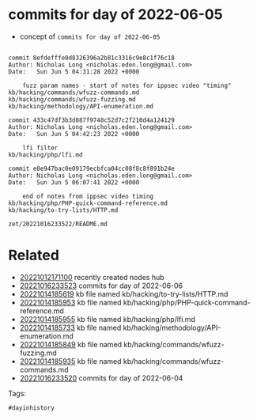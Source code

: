 # commits for day of 2022-06-05

- concept of `commits for day of 2022-06-05`

```

commit 8efdefffe0d8326396a2b81c3316c9e8c1f76c18
Author: Nicholas Long <nicholas.eden.long@gmail.com>
Date:   Sun Jun 5 04:31:28 2022 +0000

    fuzz param names - start of notes for ippsec video "timing"
kb/hacking/commands/wfuzz-commands.md
kb/hacking/commands/wfuzz-fuzzing.md
kb/hacking/methodology/API-enumeration.md

commit 433c47df3b3d087f9748c52d7c2f210d4a124129
Author: Nicholas Long <nicholas.eden.long@gmail.com>
Date:   Sun Jun 5 04:42:23 2022 +0000

    lfi filter
kb/hacking/php/lfi.md

commit e0e947bac0e09179ecbfca04cc08f8c8f891b24e
Author: Nicholas Long <nicholas.eden.long@gmail.com>
Date:   Sun Jun 5 06:07:41 2022 +0000

    end of notes from ippsec video timing
kb/hacking/php/PHP-quick-command-reference.md
kb/hacking/to-try-lists/HTTP.md
```

` zet/20221016233522/README.md `

# Related

- [20221012171100](/zet/20221012171100/README.md) recently created nodes hub
- [20221016233523](/zet/20221016233523/README.md) commits for day of 2022-06-06
- [20221014185619](/zet/20221014185619/README.md) kb file named kb/hacking/to-try-lists/HTTP.md
- [20221014185953](/zet/20221014185953/README.md) kb file named kb/hacking/php/PHP-quick-command-reference.md
- [20221014185955](/zet/20221014185955/README.md) kb file named kb/hacking/php/lfi.md
- [20221014185733](/zet/20221014185733/README.md) kb file named kb/hacking/methodology/API-enumeration.md
- [20221014185849](/zet/20221014185849/README.md) kb file named kb/hacking/commands/wfuzz-fuzzing.md
- [20221014185935](/zet/20221014185935/README.md) kb file named kb/hacking/commands/wfuzz-commands.md
- [20221016233520](/zet/20221016233520/README.md) commits for day of 2022-06-04

Tags:

    #dayinhistory
